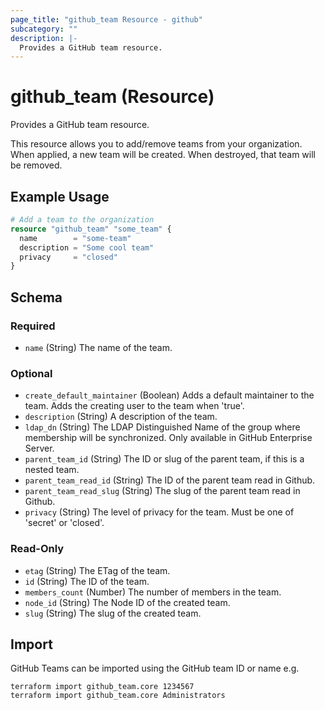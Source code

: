 ```yaml
---
page_title: "github_team Resource - github"
subcategory: ""
description: |-
  Provides a GitHub team resource.
---
```


# github_team (Resource)

Provides a GitHub team resource.

This resource allows you to add/remove teams from your organization. When applied, a new team will be created. When destroyed, that team will be removed.

## Example Usage

```terraform
# Add a team to the organization
resource "github_team" "some_team" {
  name        = "some-team"
  description = "Some cool team"
  privacy     = "closed"
}
```

<!-- schema generated by tfplugindocs -->
## Schema

### Required

- `name` (String) The name of the team.

### Optional

- `create_default_maintainer` (Boolean) Adds a default maintainer to the team. Adds the creating user to the team when 'true'.
- `description` (String) A description of the team.
- `ldap_dn` (String) The LDAP Distinguished Name of the group where membership will be synchronized. Only available in GitHub Enterprise Server.
- `parent_team_id` (String) The ID or slug of the parent team, if this is a nested team.
- `parent_team_read_id` (String) The ID of the parent team read in Github.
- `parent_team_read_slug` (String) The slug of the parent team read in Github.
- `privacy` (String) The level of privacy for the team. Must be one of 'secret' or 'closed'.

### Read-Only

- `etag` (String) The ETag of the team.
- `id` (String) The ID of the team.
- `members_count` (Number) The number of members in the team.
- `node_id` (String) The Node ID of the created team.
- `slug` (String) The slug of the created team.

## Import

GitHub Teams can be imported using the GitHub team ID or name e.g.

```shell
terraform import github_team.core 1234567
terraform import github_team.core Administrators
```
